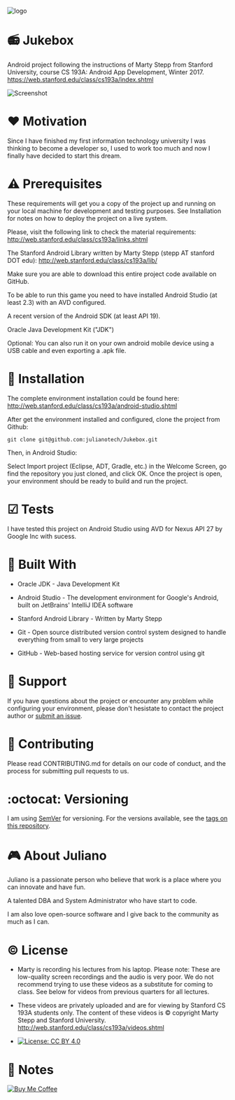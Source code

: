 ![logo](https://github.com/julianotech/DictionaryAwesome/blob/master/stanford.png)

# :radio: Jukebox
Android project following the instructions of Marty Stepp from Stanford University,
course CS 193A: Android App Development, Winter 2017. https://web.stanford.edu/class/cs193a/index.shtml

![Screenshot](https://github.com/julianotech/Jukebox/blob/master/screenshot.png)

# ❤ Motivation

Since I have finished my first information technology university I was thinking to become a developer so, I used to work too much and now I finally have decided to start this dream.

# ⚠ Prerequisites

These requirements will get you a copy of the project up and running on your local machine for development and testing purposes. See Installation for notes on how to deploy the project on a live system.

Please, visit the following  link to check the material requirements: http://web.stanford.edu/class/cs193a/links.shtml

The Stanford Android Library written by Marty Stepp (stepp AT stanford DOT edu):  http://web.stanford.edu/class/cs193a/lib/

Make sure you are able to download this entire project code available on GitHub.

To be able to run this game you need to have installed Android Studio (at least 2.3) with an AVD configured. 

A recent version of the Android SDK (at least API 19). 

Oracle Java Development Kit ("JDK")

Optional: You can also run it on your own android mobile device using a USB cable and even exporting a .apk file.

# 💾 Installation

The complete environment installation could be found here: http://web.stanford.edu/class/cs193a/android-studio.shtml

After get the environment installed and configured, clone the project from Github:
```
git clone git@github.com:julianotech/Jukebox.git
```
Then, in Android Studio:

Select Import project (Eclipse, ADT, Gradle, etc.) in the Welcome Screen, go find the repository you just cloned, and click OK.
Once the project is open, your environment should be ready to build and run the project.

# ☑ Tests

I have tested this project on Android Studio using AVD for Nexus API 27 by Google Inc with sucess.

# 🔨 Built With

- Oracle JDK - Java Development Kit

- Android Studio - The development environment for Google's Android, built on JetBrains' IntelliJ IDEA software

- Stanford Android Library - Written by Marty Stepp

- Git - Open source distributed version control system designed to handle everything from small to very large projects

- GitHub - Web-based hosting service for version control using git
    
# 🔧 Support

If you have questions about the project or encounter any problem while configuring your environment, please don't hesistate to contact the project author or [submit an issue](https://github.com/julianotech/Jukebox/issues/new).
    
# 👬 Contributing

Please read CONTRIBUTING.md for details on our code of conduct, and the process for submitting pull requests to us.
 
# :octocat: Versioning

I am using [SemVer](http://semver.org/) for versioning. For the versions available, see the [tags on this repository](https://github.com/julianotech/Jukebox/tags).

# :video_game: About Juliano

Juliano is a passionate person who believe that work is a place where you can innovate and have fun.

A talented DBA and System Administrator who have start to code.

I am also love open-source software and I give back to the community as much as I can.

# :copyright: License
- Marty is recording his lectures from his laptop. Please note: These are low-quality screen recordings and the audio is very poor. We do not recommend trying to use these videos as a substitute for coming to class. See below for videos from previous quarters for all lectures.

- These videos are privately uploaded and are for viewing by Stanford CS 193A students only. The content of these videos is © copyright Marty Stepp and Stanford University. 
http://web.stanford.edu/class/cs193a/videos.shtml

- [![License: CC BY 4.0](https://img.shields.io/badge/License-CC%20BY%204.0-lightgrey.svg)](https://creativecommons.org/licenses/by/4.0/)

# 📄 Notes

[![Buy Me Coffee](https://github.com/julianotech/JPianoTiles/blob/master/coffe.png)](https://www.paypal.me/julianotech)
